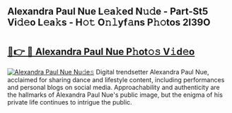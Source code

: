 ## Alexandra Paul Nue L𝚎a𝚔ed N𝚞𝚍e - Part-St5 Vi𝚍𝚎o L𝚎a𝚔s - H𝚘𝚝 O𝚗𝚕yf𝚊ns P𝚑𝚘tos 2I39O

# <h2><a href="http://kfd8fw.oniu.top/?m=Alexandra+Paul+Nue">🔗👉 🔴 Alexandra Paul Nue P𝚑ot𝚘𝚜 V𝚒d𝚎o</a></h2>

[![Alexandra Paul Nue Nu𝚍e𝚜](https://i.imgur.com/0qMVB7G.gif)](http://kfd8fw.oniu.top/?m=Alexandra+Paul+Nue)
Digital trendsetter Alexandra Paul Nue, acclaimed for sharing dance and lifestyle content, including performances and personal blogs on social media. Approachability and authenticity are the hallmarks of Alexandra Paul Nue's public image, but the enigma of his private life continues to intrigue the public.  
